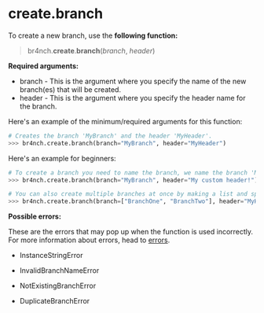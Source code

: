 # create.branch

To create a new branch, use the **following function:**

> br4nch.**create**.**branch**(*branch*, *header*)

**Required arguments:**

- branch - This is the argument where you specify the name of the new branch(es) that will be created.
- header - This is the argument where you specify the header name for the branch.

Here's an example of the minimum/required arguments for this function:

```python
# Creates the branch 'MyBranch' and the header 'MyHeader'.
>>> br4nch.create.branch(branch="MyBranch", header="MyHeader")
```

Here's an example for beginners:

```python
# To create a branch you need to name the branch, we name the branch 'MyBranch'. You also have to create a header, we name the header 'My custom header!'.
>>> br4nch.create.branch(branch="MyBranch", header="My custom header!")

# You can also create multiple branches at once by making a list and specifying it in the branch argument.
>>> br4nch.create.branch(branch=["BranchOne", "BranchTwo"], header="MyHeader")
```

**Possible errors:**

These are the errors that may pop up when the function is used incorrectly. For more information about errors, head to [errors](../../guides/errors.md).

- InstanceStringError

- InvalidBranchNameError
- NotExistingBranchError
- DuplicateBranchError

